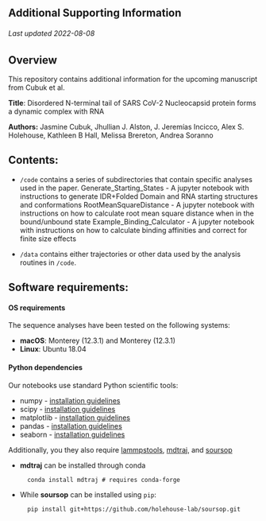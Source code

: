 ## Additional Supporting Information
###### Last updated 2022-08-08

## Overview
This repository contains additional information for the upcoming manuscript from Cubuk et al.

**Title**: Disordered N-terminal tail of SARS CoV-2 Nucleocapsid protein forms a dynamic complex with RNA

**Authors:** Jasmine Cubuk, Jhullian J. Alston, J. Jeremías Incicco, Alex S. Holehouse, Kathleen B Hall, Melissa Brereton, Andrea Soranno


## Contents:

* `/code` contains a series of subdirectories that contain specific analyses used in the paper.
Generate_Starting_States - A jupyter notebook with instructions to generate IDR+Folded Domain and RNA starting structures and conformations
RootMeanSquareDistance - A jupyter notebook with instructions on how to calculate root mean square distance when in the bound/unbound state
Example_Binding_Calculator - A jupyter notebook with instructions on how to calculate binding affinities and correct for finite size effects

* `/data` contains either trajectories or other data used by the analysis routines in `/code`.


## Software requirements:
#### OS requirements
The sequence analyses have been tested on the following systems:

* **macOS**: Monterey (12.3.1) and Monterey (12.3.1)
* **Linux**: Ubuntu 18.04

#### Python dependencies
Our notebooks use standard Python scientific tools:

* numpy - [installation guidelines](https://numpy.org/install/)
* scipy - [installation guidelines](https://scipy.org/install/)
* matplotlib - [installation guidelines](https://matplotlib.org/stable/users/installing/index.html)
* pandas - [installation guidelines](https://pandas.pydata.org/docs/getting_started/install.html)
* seaborn - [installation guidelines](https://seaborn.pydata.org/installing.html)


Additionally, you they also require [lammpstools](https://github.com/holehouse-lab/lammpstools), [mdtraj](https://mdtraj.org/), and [soursop](https://soursop.readthedocs.io/) 

* **mdtraj** can be installed through conda 

		conda install mdtraj # requires conda-forge

* While **soursop** can be installed using `pip`:

		pip install git+https://github.com/holehouse-lab/soursop.git


